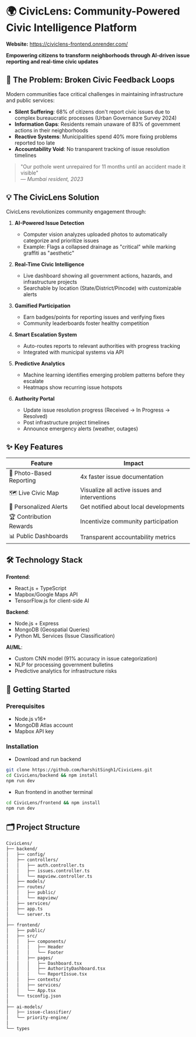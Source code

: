 # 🌍 CivicLens: Community-Powered Civic Intelligence Platform

**Website:** https://civiclens-frontend.onrender.com/

**Empowering citizens to transform neighborhoods through AI-driven issue reporting and real-time civic updates**

## 🚀 The Problem: Broken Civic Feedback Loops

Modern communities face critical challenges in maintaining infrastructure and public services:

- **Silent Suffering**: 68% of citizens don't report civic issues due to complex bureaucratic processes (Urban Governance Survey 2024)
- **Information Gaps**: Residents remain unaware of 83% of government actions in their neighborhoods
- **Reactive Systems**: Municipalities spend 40% more fixing problems reported too late
- **Accountability Void**: No transparent tracking of issue resolution timelines

> "Our pothole went unrepaired for 11 months until an accident made it visible"  
> *— Mumbai resident, 2023*

## 💡 The CivicLens Solution

CivicLens revolutionizes community engagement through:

1. **AI-Powered Issue Detection**  
   - Computer vision analyzes uploaded photos to automatically categorize and prioritize issues
   - Example: Flags a collapsed drainage as "critical" while marking graffiti as "aesthetic"

2. **Real-Time Civic Intelligence**  
   - Live dashboard showing all government actions, hazards, and infrastructure projects
   - Searchable by location (State/District/Pincode) with customizable alerts

3. **Gamified Participation**  
   - Earn badges/points for reporting issues and verifying fixes
   - Community leaderboards foster healthy competition

4. **Smart Escalation System**  
   - Auto-routes reports to relevant authorities with progress tracking
   - Integrated with municipal systems via API

5. **Predictive Analytics**  
   - Machine learning identifies emerging problem patterns before they escalate
   - Heatmaps show recurring issue hotspots

6. **Authority Portal**
    - Update issue resolution progress (Received → In Progress → Resolved)
    - Post infrastructure project timelines
    - Announce emergency alerts (weather, outages)

## ✨ Key Features

| Feature | Impact |
|---------|--------|
| 📸 Photo-Based Reporting | 4x faster issue documentation |
| 🗺️ Live Civic Map | Visualize all active issues and interventions |
| 🔔 Personalized Alerts | Get notified about local developments |
| 🏆 Contribution Rewards | Incentivize community participation |
| 📊 Public Dashboards | Transparent accountability metrics |

## 🛠️ Technology Stack

**Frontend**:  
- React.js + TypeScript  
- Mapbox/Google Maps API  
- TensorFlow.js for client-side AI  

**Backend**:  
- Node.js + Express  
- MongoDB (Geospatial Queries)  
- Python ML Services (Issue Classification)  

**AI/ML**:  
- Custom CNN model (91% accuracy in issue categorization)  
- NLP for processing government bulletins  
- Predictive analytics for infrastructure risks  

## 🌱 Getting Started

### Prerequisites
- Node.js v16+
- MongoDB Atlas account
- Mapbox API key

### Installation
- Download and run backend
```bash
git clone https://github.com/harshitSingh1/CivicLens.git
cd CivicLens/backend && npm install
npm run dev
```

- Run frontend in another terminal
```bash
cd CivicLens/frontend && npm install
npm run dev
```

## 🗂️ Project Structure
```bash
CivicLens/
├── backend/                  
│   ├── config/               
│   ├── controllers/          
│   │   ├── auth.controller.ts
│   │   ├── issues.controller.ts
│   │   └── mapview.controller.ts 
│   ├── models/               
│   ├── routes/               
│   │   ├── public/           
│   │   └── mapview/       
│   ├── services/             
│   ├── app.ts                
│   └── server.ts             
│
├── frontend/                 
│   ├── public/               
│   ├── src/
│   │   ├── components/
│   │   │   ├── Header
│   │   │   └── Footer
│   │   ├── pages/
│   │   │   ├── Dashboard.tsx
│   │   │   ├── AuthorityDashboard.tsx  
│   │   │   └── ReportIssue.tsx
│   │   ├── contexts/         
│   │   ├── services/        
│   │   └── App.tsx          
│   └── tsconfig.json
│
├── ai-models/                
│   ├── issue-classifier/     
│   └── priority-engine/      
│
└── types
```